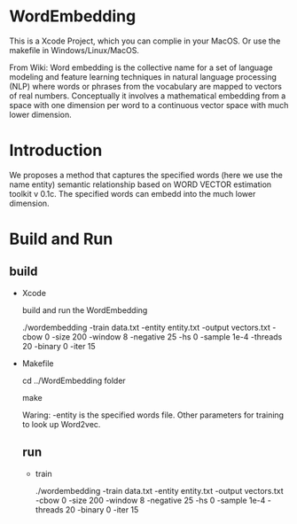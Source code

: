 # WordEmbedding

This is a Xcode Project, which you can complie in your MacOS. Or use the makefile in Windows/Linux/MacOS.

From Wiki:
Word embedding is the collective name for a set of language modeling and feature learning techniques in natural language processing (NLP) where words or phrases from the vocabulary are mapped to vectors of real numbers. Conceptually it involves a mathematical embedding from a space with one dimension per word to a continuous vector space with much lower dimension.

# Introduction

We proposes a method that captures the specified words (here we use the name entity) semantic relationship based on WORD VECTOR estimation toolkit v 0.1c. The specified words can embedd into the much lower dimension.

# Build and Run

## build

* Xcode

  build and run the WordEmbedding
  
  ./wordembedding -train data.txt -entity entity.txt -output vectors.txt -cbow 0 -size 200 -window 8 -negative 25 -hs 0 -sample 1e-4 -threads 20 -binary 0 -iter 15
  
* Makefile
  
  cd ../WordEmbedding folder
  
  make
  
  Waring: -entity is the specified words file.
  Other parameters for training to look up Word2vec.
  
  ## run
  
  * train
  
    ./wordembedding -train data.txt -entity entity.txt -output vectors.txt -cbow 0 -size 200 -window 8 -negative 25 -hs 0 -sample 1e-4 -threads 20 -binary 0 -iter 15
  
